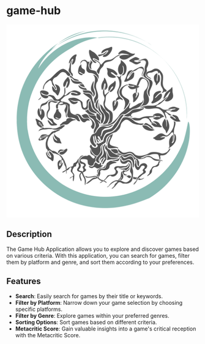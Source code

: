 # game-hub

[![Game Hub Logo](https://github.com/LinhVDinh/game-hub/blob/master/src/assets/SIClogo.png)](https://game-hub-eight-sigma.vercel.app/)

## Description

The Game Hub Application allows you to explore and discover games based on various criteria. With this application, you can search for games, filter them by platform and genre, and sort them according to your preferences.

## Features

- **Search**: Easily search for games by their title or keywords.
- **Filter by Platform**: Narrow down your game selection by choosing specific platforms.
- **Filter by Genre**: Explore games within your preferred genres.
- **Sorting Options**: Sort games based on different criteria.
- **Metacritic Score**: Gain valuable insights into a game's critical reception with the Metacritic Score.
